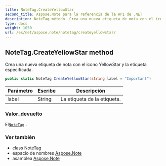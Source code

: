 ```yaml
---
title: NoteTag.CreateYellowStar
second_title: Aspose.Note para la referencia de la API de .NET
description: NoteTag método. Crea una nueva etiqueta de nota con el icono YellowStar y la etiqueta especificada.
type: docs
weight: 1050
url: /es/net/aspose.note/notetag/createyellowstar/
---
```

## NoteTag.CreateYellowStar method

Crea una nueva etiqueta de nota con el icono YellowStar y la etiqueta especificada.

```csharp
public static NoteTag CreateYellowStar(string label = "Important")
```

| Parámetro | Escribe | Descripción |
| --- | --- | --- |
| label | String | La etiqueta de la etiqueta. |

### Valor_devuelto

El[`NoteTag`](../) .

### Ver también

* class [NoteTag](../)
* espacio de nombres [Aspose.Note](../../notetag/)
* asamblea [Aspose.Note](../../../)


